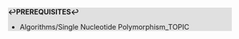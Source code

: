 <div style="margin:2em; background-color: #e0e0e0;">

<strong>↩PREREQUISITES↩</strong>

 * Algorithms/Single Nucleotide Polymorphism_TOPIC

</div>


